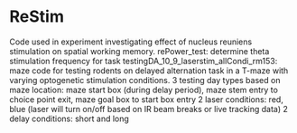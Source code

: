 # ReStim
Code used in experiment investigating effect of nucleus reuniens stimulation on spatial working memory. 
rePower_test: determine theta stimulation frequency for task
testingDA_10_9_laserstim_allCondi_rm153: maze code for testing rodents on delayed alternation task in a T-maze with varying optogenetic stimulation conditions. 
  3 testing day types based on maze location: maze start box (during delay period), maze stem entry to choice point exit, maze goal box to start box entry
  2 laser conditions: red, blue (laser will turn on/off based on IR beam breaks or live tracking data) 
  2 delay conditions: short and long
